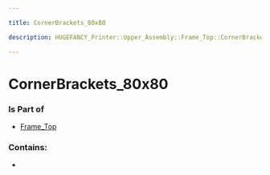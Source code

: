 ```yaml
---

title: CornerBrackets_80x80

description: HUGEFANCY_Printer::Upper_Assembly::Frame_Top::CornerBrackets_80x80

---
```

# CornerBrackets_80x80
<script>
    var geoarray = '{"CornerBrackets_80x80": {}}';
</script>
<script>
    var basepath = '/assets/HUGEFANCY_Printer/Upper_Assembly/Frame_Top/';
</script>
<link rel="stylesheet" href="/css/container.css">

<div id="container"></div>

<!-- these are the required scripts for the three.js scene -->
<script src="/lib/three.min.js"></script>
<script src="/lib/OrbitControls.js"></script>
<script src="/lib/RectAreaLightUniformsLib.js"></script>
<!-- this is your app's lib file -->
<script src="/lib/triceratops_app.js"></script>
### Is Part of
- [Frame_Top](../Frame_Top)  

### Contains:
- [](./CornerBrackets_80x80/)

